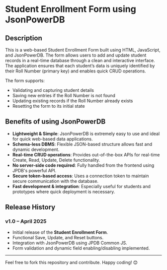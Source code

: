 # Student Enrollment Form using JsonPowerDB

## Description

This is a web-based Student Enrollment Form built using HTML, JavaScript, and JsonPowerDB. The form allows users to add and update student records in a real-time database through a clean and interactive interface. The application ensures that each student’s data is uniquely identified by their Roll Number (primary key) and enables quick CRUD operations.

The form supports:
- Validating and capturing student details
- Saving new entries if the Roll Number is not found
- Updating existing records if the Roll Number already exists
- Resetting the form to its initial state

## Benefits of using JsonPowerDB

- **Lightweight & Simple**: JsonPowerDB is extremely easy to use and ideal for quick web-based data applications.
- **Schema-less DBMS**: Flexible JSON-based structure allows fast and dynamic development.
- **Real-time CRUD operations**: Provides out-of-the-box APIs for real-time Create, Read, Update, Delete functionality.
- **No server-side code required**: Fully handled from the frontend using JPDB's powerful API.
- **Secure token-based access**: Uses a connection token to maintain secure communication with the database.
- **Fast development & integration**: Especially useful for students and prototypes where quick deployment is necessary.

## Release History

### v1.0 – April 2025
- Initial release of the **Student Enrollment Form**.
- Functional Save, Update, and Reset buttons.
- Integration with JsonPowerDB using JPDB Common JS.
- Form validation and dynamic field enabling/disabling implemented.

---

Feel free to fork this repository and contribute. Happy coding! 😊
